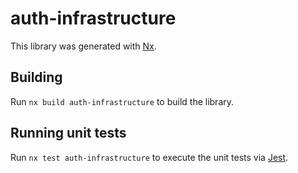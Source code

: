 # auth-infrastructure

This library was generated with [Nx](https://nx.dev).

## Building

Run `nx build auth-infrastructure` to build the library.

## Running unit tests

Run `nx test auth-infrastructure` to execute the unit tests via [Jest](https://jestjs.io).
